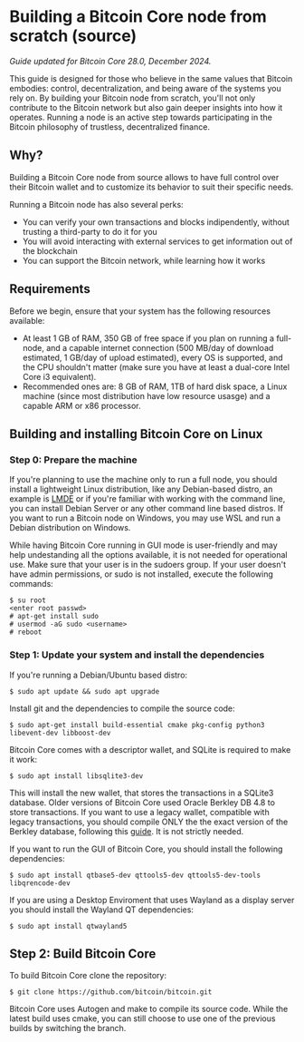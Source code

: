 # Building a Bitcoin Core node from scratch (source)

*Guide updated for Bitcoin Core 28.0, December 2024.*

This guide is designed for those who believe in the same values that Bitcoin embodies: control, decentralization, and being aware of the systems you rely on.
By building your Bitcoin node from scratch, you'll not only contribute to the Bitcoin network but also gain deeper insights into how it operates. 
Running a node is an active step towards participating in the Bitcoin philosophy of trustless, decentralized finance.

## Why?

Building a Bitcoin Core node from source allows to have full control over their Bitcoin wallet and to customize its behavior to suit their specific needs.

Running a Bitcoin node has also several perks:

- You can verify your own transactions and blocks indipendently, without trusting a third-party to do it for you
- You will avoid interacting with external services to get information out of the blockchain
- You can support the Bitcoin network, while learning how it works

## Requirements

Before we begin, ensure that your system has the following resources available:

- At least 1 GB of RAM, 350 GB of free space if you plan on running a full-node, and a capable internet connection (500 MB/day of download estimated, 1 GB/day of upload estimated), every OS is supported, and the CPU shouldn't matter (make sure you have at least a dual-core Intel Core i3 equivalent).
- Recommended ones are: 8 GB of RAM, 1TB of hard disk space, a Linux machine (since most distribution have low resource usasge) and a capable ARM or x86 processor.

## Building and installing Bitcoin Core on Linux

### Step 0: Prepare the machine

If you're planning to use the machine only to run a full node, you should install a lightweight Linux distribution, like any Debian-based distro, an example is [LMDE](https://www.linuxmint.com/download_lmde.php) or if you're familiar with working with the command line, you can install Debian Server or any other command line based distros. If you want to run a Bitcoin node on Windows, you may use WSL and run a Debian distribution on Windows.

While having Bitcoin Core running in GUI mode is user-friendly and may help undestanding all the options available, it is not needed for operational use.
Make sure that your user is in the sudoers group. If your user doesn't have admin permissions, or sudo is not installed, execute the following commands:


```
$ su root
<enter root passwd>
# apt-get install sudo
# usermod -aG sudo <username>
# reboot
```

### Step 1: Update your system and install the dependencies

If you're running a Debian/Ubuntu based distro:

```
$ sudo apt update && sudo apt upgrade
```

Install git and the dependencies to compile the source code:

```
$ sudo apt-get install build-essential cmake pkg-config python3 libevent-dev libboost-dev
```

Bitcoin Core comes with a descriptor wallet, and SQLite is required to make it work:

```
$ sudo apt install libsqlite3-dev
```

This will install the new wallet, that stores the transactions in a SQLite3 database. Older versions of Bitcoin Core used Oracle Berkley DB 4.8 to store transactions. If you want to use a legacy wallet, compatible with legacy transactions, you should compile ONLY the the exact version of the Berkley database, following this [guide](https://github.com/bitcoin/bitcoin/blob/master/doc/build-unix.md#berkeley-db). It is not strictly needed.

If you want to run the GUI of Bitcoin Core, you should install the following dependencies:

```
$ sudo apt install qtbase5-dev qttools5-dev qttools5-dev-tools libqrencode-dev
```

If you are using a Desktop Enviroment that uses Wayland as a display server you should install the Wayland QT dependencies:

```
$ sudo apt install qtwayland5
```

## Step 2: Build Bitcoin Core

To build Bitcoin Core clone the repository:

```
$ git clone https://github.com/bitcoin/bitcoin.git
```

Bitcoin Core uses Autogen and make to compile its source code. While the latest build uses cmake, you can still choose to use one of the previous builds by switching the branch. 
















